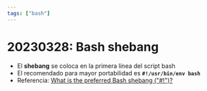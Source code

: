 ```yaml
---
tags: ["bash"]
---
```


# 20230328: Bash shebang

<TagLinks />

- El **shebang** se coloca en la primera línea del script bash
- El recomendado para mayor portabilidad es **`#!/usr/bin/env bash`**
- Referencia: [What is the preferred Bash shebang ("#!")?](https://stackoverflow.com/a/10383546)